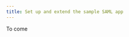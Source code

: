 ```yaml
---
title: Set up and extend the sample SAML app
---
```


To come

<StackSelector snippet="setup"/>

<NextSectionLink/>